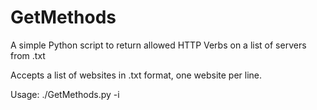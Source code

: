 # GetMethods
A simple Python script to return allowed HTTP Verbs on a list of servers from .txt

Accepts a list of websites in .txt format, one website per line.

Usage: ./GetMethods.py -i <Input-File>

